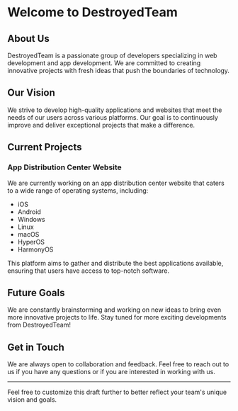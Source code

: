 # Welcome to DestroyedTeam

## About Us

DestroyedTeam is a passionate group of developers specializing in web development and app development. We are committed to creating innovative projects with fresh ideas that push the boundaries of technology.

## Our Vision

We strive to develop high-quality applications and websites that meet the needs of our users across various platforms. Our goal is to continuously improve and deliver exceptional projects that make a difference.

## Current Projects

### App Distribution Center Website
We are currently working on an app distribution center website that caters to a wide range of operating systems, including:
- iOS
- Android
- Windows
- Linux
- macOS
- HyperOS
- HarmonyOS

This platform aims to gather and distribute the best applications available, ensuring that users have access to top-notch software.

## Future Goals

We are constantly brainstorming and working on new ideas to bring even more innovative projects to life. Stay tuned for more exciting developments from DestroyedTeam!

## Get in Touch

We are always open to collaboration and feedback. Feel free to reach out to us if you have any questions or if you are interested in working with us.

---

Feel free to customize this draft further to better reflect your team's unique vision and goals.
